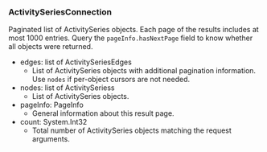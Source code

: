 ### ActivitySeriesConnection
Paginated list of ActivitySeries objects. Each page of the results includes at most 1000 entries. Query the `pageInfo.hasNextPage` field to know whether all objects were returned.

- edges: list of ActivitySeriesEdges
  - List of ActivitySeries objects with additional pagination information. Use `nodes` if per-object cursors are not needed.
- nodes: list of ActivitySeriess
  - List of ActivitySeries objects.
- pageInfo: PageInfo
  - General information about this result page.
- count: System.Int32
  - Total number of ActivitySeries objects matching the request arguments.

